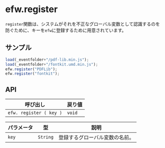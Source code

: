 # efw.register

`register`関数は、システムがそれを不正なグローバル変数として認識するのを防ぐために、キーを`efw`に登録するために用意されています。

## サンプル

```javascript
load(_eventfolder+"/pdf-lib.min.js");
load(_eventfolder+"/fontkit.umd.min.js");
efw.register("PDFLib");
efw.register("fontkit");
```

## API

| 呼び出し | 戻り値 |
|---|---|
| `efw. register ( key )` | `void` |

| パラメータ | 型 | 説明 |
|---|---|---|
| `key` | `String` | 登録するグローバル変数の名前。 |